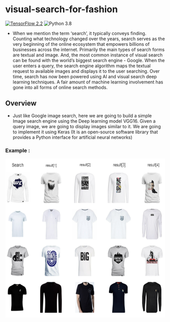 # visual-search-for-fashion
[![TensorFlow 2.2](https://img.shields.io/badge/TensorFlow-2.2-FF6F00?logo=tensorflow)](https://github.com/tensorflow/tensorflow/releases/tag/v2.2.0)
![Python 3.8](https://img.shields.io/badge/Python-3.8-3776AB)

- When we mention the term ‘search’, it typically conveys finding. Counting what technology changed over the years, search serves as the very beginning of the online ecosystem that empowers billions of businesses across the internet. Primarily the main types of search forms are textual and image. And, the most common instance of visual search can be found with the world’s biggest search engine - Google. When the user enters a query, the search engine algorithm maps the textual request to available images and displays it to the user searching.
Over time, search has now been powered using AI and visual search deep learning techniques. A fair amount of machine learning involvement has gone into all forms of online search methods.

## Overview 

- Just like Google image search, here we are going to build a simple Image search engine using the Deep learning model VGG16. Given a query image, we are going to display images similar to it. We are going to implement it using Keras (It is an open-source software library that provides a Python interface for artificial neural networks)

### Example :

<img src="images/result2.png" width="900" height="500"/>




